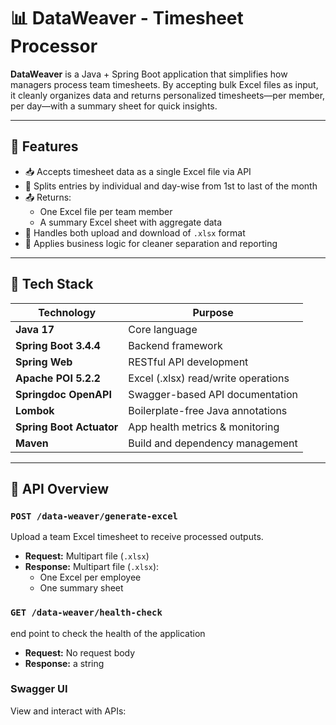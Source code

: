 # 📊 DataWeaver - Timesheet Processor

**DataWeaver** is a Java + Spring Boot application that simplifies how managers process team timesheets. By accepting bulk Excel files as input, it cleanly organizes data and returns personalized timesheets—per member, per day—with a summary sheet for quick insights.

---

## 🚀 Features

- 📥 Accepts timesheet data as a single Excel file via API
- 📅 Splits entries by individual and day-wise from 1st to last of the month
- 📤 Returns:
  - One Excel file per team member
  - A summary Excel sheet with aggregate data
- 🔁 Handles both upload and download of `.xlsx` format
- 🧹 Applies business logic for cleaner separation and reporting

---

## 🧰 Tech Stack

| Technology              | Purpose                                      |
|------------------------|----------------------------------------------|
| **Java 17**            | Core language                                |
| **Spring Boot 3.4.4**  | Backend framework                            |
| **Spring Web**         | RESTful API development                      |
| **Apache POI 5.2.2**   | Excel (.xlsx) read/write operations          |
| **Springdoc OpenAPI**  | Swagger-based API documentation              |
| **Lombok**             | Boilerplate-free Java annotations            |
| **Spring Boot Actuator** | App health metrics & monitoring            |
| **Maven**              | Build and dependency management              |

---

## 📁 API Overview

### `POST /data-weaver/generate-excel`

Upload a team Excel timesheet to receive processed outputs.

- **Request:** Multipart file (`.xlsx`)
- **Response:** Multipart file (`.xlsx`):
  - One Excel per employee
  - One summary sheet

 ### `GET /data-weaver/health-check`

end point to check the health of the application

- **Request:** No request body
- **Response:** a string 

### Swagger UI

View and interact with APIs:

